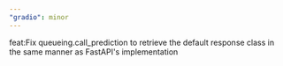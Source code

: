 ```yaml
---
"gradio": minor
---
```


feat:Fix queueing.call_prediction to retrieve the default response class in the same manner as FastAPI's implementation
